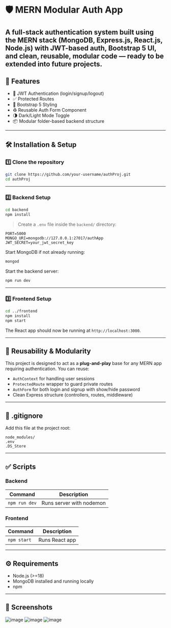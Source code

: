
# 🛡️ MERN Modular Auth App

A full-stack authentication system built using the **MERN stack (MongoDB, Express.js, React.js, Node.js)** with **JWT-based auth**, **Bootstrap 5 UI**, and clean, reusable, modular code — ready to be extended into future projects.
---

## 🚀 Features

- 🔐 JWT Authentication (login/signup/logout)
- ✅ Protected Routes
- 🎨 Bootstrap 5 Styling
- ♻️ Reusable Auth Form Component
- 🌗 Dark/Light Mode Toggle
- 📦 Modular folder-based backend structure

---

## 🛠️ Installation & Setup

### 1️⃣ Clone the repository

```bash
git clone https://github.com/your-username/authProj.git
cd authProj
````

---

### 2️⃣ Backend Setup

```bash
cd backend
npm install
```

> Create a `.env` file inside the `backend/` directory:

```
PORT=5000
MONGO_URI=mongodb://127.0.0.1:27017/authApp
JWT_SECRET=your_jwt_secret_key
```

Start MongoDB if not already running:

```bash
mongod
```

Start the backend server:

```bash
npm run dev
```

---

### 3️⃣ Frontend Setup

```bash
cd ../frontend
npm install
npm start
```

The React app should now be running at `http://localhost:3000`.

---

## 🔁 Reusability & Modularity

This project is designed to act as a **plug-and-play** base for any MERN app requiring authentication. You can reuse:

* `AuthContext` for handling user sessions
* `ProtectedRoute` wrapper to guard private routes
* `AuthForm` for both login and signup with show/hide password
* Clean Express structure (controllers, routes, middleware)

---

## 🧾 .gitignore

Add this file at the project root:

```
node_modules/
.env
.DS_Store
```


---

## ✅ Scripts

### Backend

| Command       | Description              |
| ------------- | ------------------------ |
| `npm run dev` | Runs server with nodemon |

### Frontend

| Command     | Description    |
| ----------- | -------------- |
| `npm start` | Runs React app |

---

## ⚙️ Requirements

* Node.js (>=18)
* MongoDB installed and running locally
* npm

---

## 📸 Screenshots
![image](https://github.com/user-attachments/assets/fd07d9d7-607d-4677-baa6-f9127dc22373)
![image](https://github.com/user-attachments/assets/edf4b11c-f5d7-49a4-a973-cab419917176)
![image](https://github.com/user-attachments/assets/0069c083-2ec3-41ae-9e2c-75ac552a6807)
